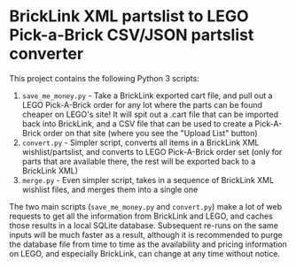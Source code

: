 # BrickLink XML partslist to LEGO Pick-a-Brick CSV/JSON partslist converter

This project contains the following Python 3 scripts:

1. `save_me_money.py` - Take a BrickLink exported cart file, and pull out a LEGO Pick-A-Brick order for any lot where the parts can be found cheaper on LEGO's site! It will spit out a .cart file that can be imported back into BrickLink, and a CSV file that can be used to create a Pick-A-Brick order on that site (where you see the "Upload List" button)
2. `convert.py` - Simpler script, converts all items in a BrickLink XML wishlist/partslist, and converts to LEGO Pick-A-Brick order set (only for parts that are available there, the rest will be exported back to a BrickLink XML)
3. `merge.py` - Even simpler script, takes in a sequence of BrickLink XML wishlist files, and merges them into a single one

The two main scripts (`save_me_money.py` and `convert.py`) make a lot of web requests to get all the information from BrickLink and LEGO, and caches those results in a local SQLite database. Subsequent re-runs on the same inputs will be much faster as a result, although it is recommended to purge the database file from time to time as the availability and pricing information on LEGO, and especially BrickLink, can change at any time without notice.
